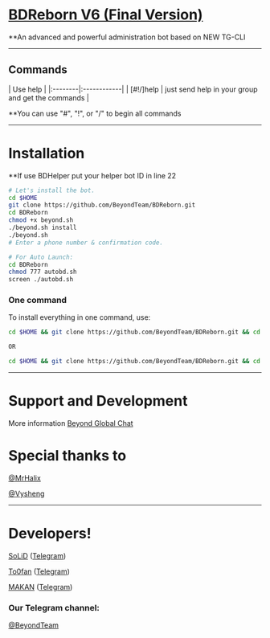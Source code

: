 # [BDReborn V6 (Final Version)](https://telegram.me/BDReborn)

**An advanced and powerful administration bot based on NEW TG-CLI


* * *

## Commands

| Use help |
|:--------|:------------|
| [#!/]help | just send help in your group and get the commands |

**You can use "#", "!", or "/" to begin all commands

* * *

# Installation

**If use BDHelper put your helper bot ID in line 22

```sh
# Let's install the bot.
cd $HOME
git clone https://github.com/BeyondTeam/BDReborn.git
cd BDReborn
chmod +x beyond.sh
./beyond.sh install
./beyond.sh 
# Enter a phone number & confirmation code.

# For Auto Launch:
cd BDReborn
chmod 777 autobd.sh
screen ./autobd.sh
```
### One command
To install everything in one command, use:
```sh
cd $HOME && git clone https://github.com/BeyondTeam/BDReborn.git && cd BDReborn && chmod +x beyond.sh && ./beyond.sh install && ./beyond.sh

OR

cd $HOME && git clone https://github.com/BeyondTeam/BDReborn.git && cd BDReborn && chmod +x beyond.sh && ./beyond.sh install && chmod 777 autobd.sh && screen ./autobd.sh
```

* * *

# Support and Development

More information [Beyond Global Chat](https://telegram.me/joinchat/AAAAAEIDQ8HTjezV4syUSA)

# Special thanks to
[@MrHalix](https://github.com/MrHalix)

[@Vysheng](https://github.com/vysheng)

* * *

# Developers!

[SoLiD](https://github.com/solid021) ([Telegram](https://telegram.me/SoLiD))

[To0fan](https://github.com/To0fan) ([Telegram](https://telegram.me/ToOfan))

[MAKAN](https://github.com/makanj) ([Telegram](https://telegram.me/MAKAN))


### Our Telegram channel:

[@BeyondTeam](https://telegram.me/BeyondTeam)
